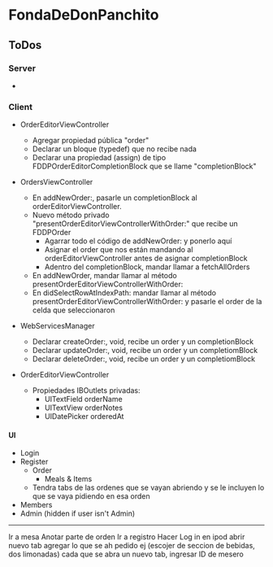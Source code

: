 
# FondaDeDonPanchito

## ToDos

### Server

* 


### Client

* OrderEditorViewController
  * Agregar propiedad pública "order"
  * Declarar un bloque (typedef) que no recibe nada
  * Declarar una propiedad (assign) de tipo FDDPOrderEditorCompletionBlock que se llame "completionBlock"
* OrdersViewController
  * En addNewOrder:, pasarle un completionBlock al orderEditorViewController.
  * Nuevo método privado "presentOrderEditorViewControllerWithOrder:" que recibe un FDDPOrder
    * Agarrar todo el código de addNewOrder: y ponerlo aquí
    * Asignar el order que nos están mandando al orderEditorViewController antes de asignar completionBlock
    * Adentro del completionBlock, mandar llamar a fetchAllOrders
  * En addNewOrder, mandar llamar al método presentOrderEditorViewControllerWithOrder:
  * En didSelectRowAtIndexPath: mandar llamar al método presentOrderEditorViewControllerWithOrder: y pasarle el order de la celda que seleccionaron

* WebServicesManager
  * Declarar createOrder:, void, recibe un order y un completionBlock
  * Declarar updateOrder:, void, recibe un order y un completiomBlock
  * Declarar deleteOrder:, void, recibe un order y un completiomBlock
  
* OrderEditorViewController
  * Propiedades IBOutlets privadas:
    * UITextField orderName
    * UITextView orderNotes
    * UIDatePicker orderedAt


#### UI

* Login
* Register
  * Order
    * Meals & Items
  * Tendra tabs de las ordenes que se vayan abriendo y se le incluyen lo que se vaya pidiendo en esa orden
* Members
* Admin (hidden if user isn't Admin)


----

Ir a mesa
Anotar parte de orden
Ir a registro
Hacer Log in en ipod
abrir nuevo tab
agregar lo que se ah pedido
ej (escojer de seccion de bebidas, dos limonadas)
cada que se abra un nuevo tab, ingresar ID de mesero


